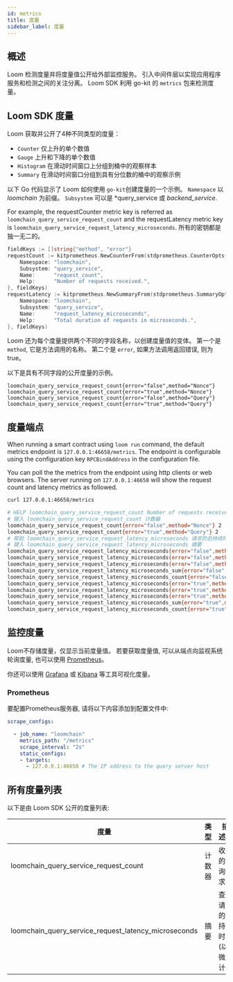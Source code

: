 ```yaml
---
id: metrics
title: 度量
sidebar_label: 度量
---
```

## 概述

Loom 检测度量并将度量值公开给外部监控服务。 引入中间件层以实现应用程序服务和检测之间的关注分离。 Loom SDK 利用 go-kit 的 `metrics` 包来检测度量。

## Loom SDK 度量

Loom 获取并公开了4种不同类型的度量：

- `Counter` 仅上升的单个数值
- `Gauge` 上升和下降的单个数值
- `Histogram` 在滑动时间窗口上分组到桶中的观察样本
- `Summary` 在滑动时间窗口分组到具有分位数的桶中的观察示例

以下 Go 代码显示了 Loom 如何使用 `go-kit`创建度量的一个示例。 `Namespace` 以 *loomchain* 为前缀。 `Subsystem` 可以是 *query_service 或 *backend_service*.

For example, the requestCounter metric key is referred as `loomchain_query_service_request_count` and the requestLatency metric key is `loomchain_query_service_request_latency_microseconds`. 所有的密钥都是独一无二的。

```Go
fieldKeys := []string{"method", "error"}
requestCount := kitprometheus.NewCounterFrom(stdprometheus.CounterOpts{
    Namespace: "loomchain",
    Subsystem: "query_service",
    Name:      "request_count",
    Help:      "Number of requests received.",
}, fieldKeys)
requestLatency := kitprometheus.NewSummaryFrom(stdprometheus.SummaryOpts{
    Namespace: "loomchain",
    Subsystem: "query_service",
    Name:      "request_latency_microseconds",
    Help:      "Total duration of requests in microseconds.",
}, fieldKeys)
```

Loom 还为每个度量提供两个不同的字段名称，以创建度量值的变体。 第一个是 `method`, 它是方法调用的名称。 第二个是 `error`, 如果方法调用返回错误, 则为 true。

以下是具有不同字段的公开度量的示例。

    loomchain_query_service_request_count{error="false",method="Nonce"} 
    loomchain_query_service_request_count{error="true",method="Nonce"} 
    loomchain_query_service_request_count{error="false",method="Query"}
    loomchain_query_service_request_count{error="true",method="Query"}
    

## 度量端点

When running a smart contract using `loom run` command, the default metrics endpoint is `127.0.0.1:46658/metrics`. The endpoint is configurable using the configuration key `RPCBindAddress` in the configuration file.

You can poll the the metrics from the endpoint using http clients or web browsers. The server running on `127.0.0.1:46658` will show the request count and latency metrics as followed.

```sh
curl 127.0.0.1:46658/metrics

# HELP loomchain_query_service_request_count Number of requests received.
# 键入 loomchain_query_service_request_count 计数器
loomchain_query_service_request_count{error="false",method="Nonce"} 2
loomchain_query_service_request_count{error="true",method="Query"} 2
# 帮助 loomchain_query_service_request_latency_microseconds 请求的总持续时间（以微秒为单位）。
# 键入 loomchain_query_service_request_latency_microseconds 摘要
loomchain_query_service_request_latency_microseconds{error="false",method="Nonce",quantile="0.5"} 1.0352e-05
loomchain_query_service_request_latency_microseconds{error="false",method="Nonce",quantile="0.9"} 2.4728e-05
loomchain_query_service_request_latency_microseconds{error="false",method="Nonce",quantile="0.99"} 2.4728e-05
loomchain_query_service_request_latency_microseconds_sum{error="false",method="Nonce"} 3.508e-05
loomchain_query_service_request_latency_microseconds_count{error="false",method="Nonce"} 2
loomchain_query_service_request_latency_microseconds{error="true",method="Query",quantile="0.5"} 1.5574e-05
loomchain_query_service_request_latency_microseconds{error="true",method="Query",quantile="0.9"} 1.7501e-05
loomchain_query_service_request_latency_microseconds{error="true",method="Query",quantile="0.99"} 1.7501e-05
loomchain_query_service_request_latency_microseconds_sum{error="true",method="Query"} 3.3075000000000004e-05
loomchain_query_service_request_latency_microseconds_count{error="true",method="Query"} 2

```

## 监控度量

Loom不存储度量，仅显示当前度量值。 若要获取度量值, 可以从端点向监视系统轮询度量, 也可以使用 [Prometheus](https://prometheus.io/docs/prometheus/latest/installation/)。

你还可以使用 [Grafana](https://grafana.com/) 或 [Kibana](https://www.elastic.co/products/kibana) 等工具可视化度量。

### Prometheus

要配置Prometheus服务器, 请将以下内容添加到配置文件中:

```yaml
scrape_configs:

  - job_name: "loomchain"
    metrics_path: "/metrics"
    scrape_interval: "2s"
    static_configs:
    - targets:
      - 127.0.0.1:46658 # The IP address to the query server host
```

## 所有度量列表

以下是由 Loom SDK 公开的度量列表:

| 度量                                                       | 类型  | 描述：               |
| -------------------------------------------------------- | --- | ----------------- |
| loomchain_query_service_request_count                | 计数器 | 收到的查询请求数          |
| loomchain_query_service_request_latency_microseconds | 摘要  | 查询请求的总持续时间 (以微秒计) |